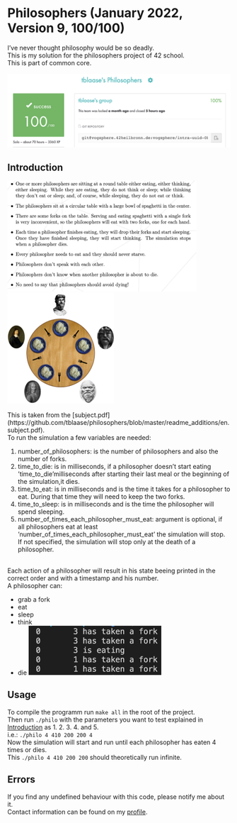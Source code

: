 # Philosophers (January 2022, Version 9, 100/100)
I’ve never thought philosophy would be so deadly.<br>
This is my solution for the philosophers project of 42 school.<br>
This is part of common core.<br>
<br>
<img src="readme_additions/result.png"/><br>

## Introduction
<p float="left">
<img src="readme_additions/introduction.png" height="250"/>
<img src="readme_additions/philosophers_example.png" height="250"/>
<p>
This is taken from the [subject.pdf](https://github.com/tblaase/philosophers/blob/master/readme_additions/en.subject.pdf).<br>
To run the simulation a few variables are needed:

1. number_of_philosophers: is the number of philosophers and also the number of forks.
2. time_to_die: is in milliseconds, if a philosopher doesn’t start eating ’time_to_die’milliseconds after starting their last meal or the beginning of the simulation,it dies.
3. time_to_eat: is in milliseconds and is the time it takes for a philosopher to eat. During that time they will need to keep the two forks.
4. time_to_sleep: is in milliseconds and is the time the philosopher will spend sleeping.
5. number_of_times_each_philosopher_must_eat: argument is optional, if all philosophers eat at least ’number_of_times_each_philosopher_must_eat’ the simulation will stop. If not specified, the simulation will stop only at the death of a philosopher.
<br>
Each action of a philosopher will result in his state beeing printed in the correct order and with a timestamp and his number.<br>
A philosopher can:

- grab a fork
- eat
- sleep
- think
- die
<img src="readme_additions/example_out.png" width="300"><br>

## Usage
To compile the programm run `make all` in the root of the project.<br>
Then run `./philo` with the parameters you want to test explained in [Introduction](https://github.com/tblaase/philosophers#Introduction) as 1. 2. 3. 4. and 5.<br>
i.e.: `./philo 4 410 200 200 4`<br>
Now the simulation will start and run until each philosopher has eaten 4 times or dies.<br>
This `./philo 4 410 200 200` should theoretically run infinite.

## Errors
If you find any undefined behaviour with this code, please notify me about it.<br>
Contact information can be found on my [profile](https://github.com/tblaase).